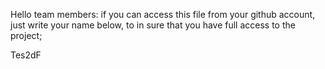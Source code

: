Hello team members:
if you can access this file from your github account, just write your name below, to in sure that you have full access to the project;

Tes2dF

